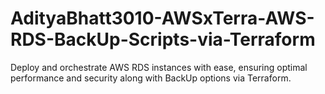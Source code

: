 # AdityaBhatt3010-AWSxTerra-AWS-RDS-BackUp-Scripts-via-Terraform
Deploy and orchestrate AWS RDS instances with ease, ensuring optimal performance and security along with BackUp options via Terraform.
